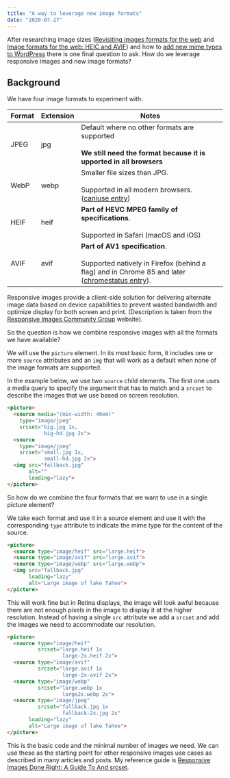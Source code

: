 ```yaml
---
title: "A way to leverage new image formats"
date: "2020-07-27"
---
```


After researching image sizes ([Revisiting images formats for the web](https://publishing-project.rivendellweb.net/revisiting-image…mats-for-the-web/) and [Image formats for the web: HEIC and AVIF](https://publishing-project.rivendellweb.net/image-formats-for-the-web-heic-and-avif/)) and how to [add new mime types to WordPress](https://publishing-project.rivendellweb.net/supporting-aadditional-content-types-in-wordpress/) there is one final question to ask. How do we leverage responsive images and new image formats?

## Background

We have four image formats to experiment with:

| Format | Extension | Notes |
| --- | --- | --- |
| JPEG | jpg | Default where no other formats are supported<br><br>**We still need the format because it is upported in all browsers** |
| WebP | webp | Smaller file sizes than JPG.<br><br>Supported in all modern browsers. ([caniuse entry](https://caniuse.com/#feat=webp)) |
| HEIF | heif | **Part of HEVC MPEG family of specifications**.<br></br>Supported in Safari (macOS and iOS) |
| AVIF | avif | **Part of AV1 specification**. <br><br>Supported natively in Firefox (behind a flag) and in Chrome 85 and later ([chromestatus entry](https://chromestatus.com/feature/4905307790639104)). |

Responsive images provide a client-side solution for delivering alternate image data based on device capabilities to prevent wasted bandwidth and optimize display for both screen and print. (Description is taken from the [Responsive Images Community Group](https://responsiveimages.org/) website).

So the question is how we combine responsive images with all the formats we have available?

We will use the `picture` element. In its most basic form, it includes one or more `source` attributes and an `img` that will work as a default when none of the image formats are supported.

In the example below, we use two `source` child elements. The first one uses a media query to specify the argument that has to match and a `srcset` to describe the images that we use based on screen resolution.

```html
<picture>
  <source media="(min-width: 40em)"
    type="image/jpeg"
    srcset="big.jpg 1x,
            big-hd.jpg 2x">
  <source
    type="image/jpeg"
    srcset="small.jpg 1x,
            small-hd.jpg 2x">
  <img src="fallback.jpg"
       alt=""
       loading="lazy">
</picture>
```

So how do we combine the four formats that we want to use in a single picture element?

We take each format and use it in a source element and use it with the corresponding `type` attribute to indicate the mime type for the content of the source.

```html
<picture>
  <source type="image/heif" src="large.heif">
  <source type="image/avif" src="large.avif">
  <source type="image/webp" src="large.webp">
  <img src="fallback.jpg"
       loading="lazy"
       alt="Large image of lake Tahoe">
</picture>
```

This will work fine but in Retina displays, the image will look awful because there are not enough pixels in the image to display it at the higher resolution. Instead of having a single `src` attribute we add a `srcset` and add the images we need to accommodate our resolution.

```html
<picture>
  <source type="image/heif"
          srcset="large.heif 1x
                  large-2x.heif 2x">
  <source type="image/avif"
          srcset="large.avif 1x
                  large-2x-avif 2x">
  <source type="image/webp"
          srcset="large.webp 1x
                  large2x.webp 2x">
  <source type="image/jpeg"
          srcset="fallback.jpg 1x
                  fallback-2x.jpg 2x"
       loading="lazy"
       alt="Large image of lake Tahoe">
</picture>
```

This is the basic code and the minimal number of images we need. We can use these as the starting point for other responsive images use cases as described in many articles and posts. My reference guide is [Responsive Images Done Right: A Guide To <picture> And srcset](https://www.smashingmagazine.com/2014/05/responsive-images-done-right-guide-picture-srcset/).
